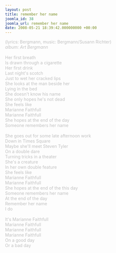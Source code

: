 ```yaml
---
layout: post
title: remember her name
joomla_id: 38
joomla_url: remember her name
date: 2008-05-21 18:39:42.000000000 +00:00
---
```

<span style="color: #c0c0c0">(lyrics: Bergmann, music: Bergmann/Susann Richter)<br />
<i>album: Art Bergmann</i><br />
<br />
Her first breath<br />
Is drawn through a cigarette<br />
Her first drink<br />
Last night's scotch<br />
Just to wet her cracked lips<br />
She looks at the man beside her<br />
Lying in the bed<br />
She doesn't know his name<br />
She only hopes he's not dead<br />
She feels like<br />
Marianne Faithfull<br />
Marianne Faithfull<br />
She hopes at the end of the day<br />
Someone remembers her name<br />
<br />
She goes out for some late afternoon work<br />
Down in Times Square<br />
Maybe she'll meet Steven Tyler<br />
On a double dare<br />
Turning tricks in a theater<br />
She's a creature<br />
In her own double feature<br />
She feels like<br />
Marianne Faithfull<br />
Marianne Faithfull<br />
She hopes at the end of the this day<br />
Someone remembers her name<br />
At the end of the day<br />
Remember her name<br />
I do<br />
<br />
It's Marianne Faithfull<br />
Marianne Faithfull<br />
Marianne Faithfull<br />
Marianne Faithfull<br />
On a good day<br />
Or a bad day</span>
